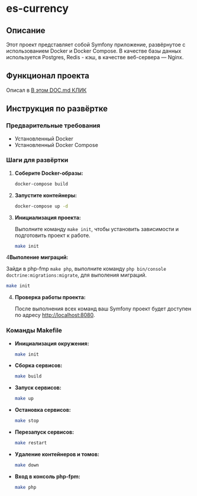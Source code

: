 # es-currency

## Описание

Этот проект представляет собой Symfony приложение, развёрнутое с использованием Docker и Docker Compose. В качестве базы
данных используется Postgres, Redis - кэш, в качестве веб-сервера — Nginx.

## Функционал проекта
Описал в [В этом DOC.md КЛИК](DOC.md)

## Инструкция по развёртке

### Предварительные требования

- Установленный Docker
- Установленный Docker Compose

### Шаги для развёртки

1. **Соберите Docker-образы:**

   ```sh
   docker-compose build
   ```

2. **Запустите контейнеры:**

   ```sh
   docker-compose up -d
   ```

3. **Инициализация проекта:**

   Выполните команду `make init`, чтобы установить зависимости и подготовить проект к работе.

   ```sh
   make init
   ```
4**Выполение миграций:**

   Зайди в php-fmp `make php`, выполните команду `php bin/console doctrine:migrations:migrate`, для выполения миграций.

   ```sh
   make init
   ```

4. **Проверка работы проекта:**

   После выполнения всех команд ваш Symfony проект будет доступен по
   адресу [http://localhost:8080](http://localhost:8080).

### Команды Makefile

- **Инициализация окружения:**

  ```sh
  make init
  ```

- **Сборка сервисов:**

  ```sh
  make build
  ```

- **Запуск сервисов:**

  ```sh
  make up
  ```

- **Остановка сервисов:**

  ```sh
  make stop
  ```

- **Перезапуск сервисов:**

  ```sh
  make restart
  ```

- **Удаление контейнеров и томов:**

  ```sh
  make down
  ```

- **Вход в консоль php-fpm:**

  ```sh
  make php
  ```


